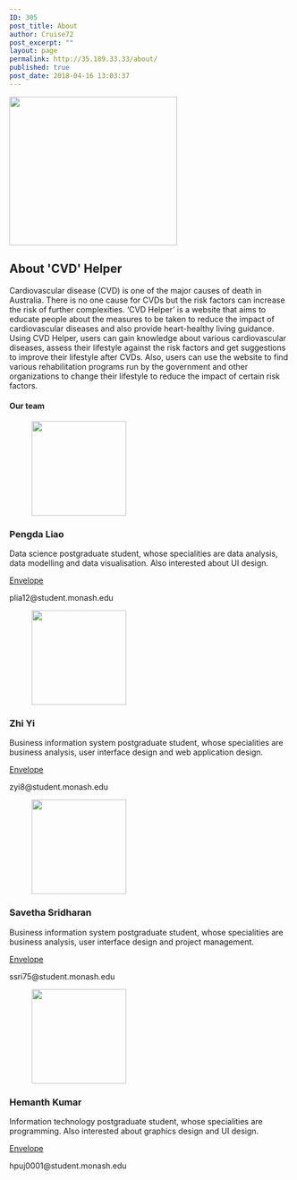 ```yaml
---
ID: 305
post_title: About
author: Cruise72
post_excerpt: ""
layout: page
permalink: http://35.189.33.33/about/
published: true
post_date: 2018-04-16 13:03:37
---
```

<img width="300" height="266" src="http://35.189.33.33/wp-content/uploads/2018/04/wpid-healthy_heart-300x266.jpg" alt="" srcset="http://35.189.33.33/wp-content/uploads/2018/04/wpid-healthy_heart-300x266.jpg 300w, http://35.189.33.33/wp-content/uploads/2018/04/wpid-healthy_heart.jpg 700w" sizes="(max-width: 300px) 100vw, 300px" />											
			<h2>About 'CVD' Helper</h2>		
		<p>Cardiovascular disease (CVD) is one of the major causes of death in Australia. There is no one cause for CVDs but the risk factors can increase the risk of further complexities. ‘CVD Helper’ is a website that aims to educate people about the measures to be taken to reduce the impact of cardiovascular diseases and also provide heart-healthy living guidance. Using CVD Helper, users can gain knowledge about various cardiovascular diseases, assess their lifestyle against the risk factors and get suggestions to improve their lifestyle after CVDs. Also, users can use the website to find various rehabilitation programs run by the government and other organizations to change their lifestyle to reduce the impact of certain risk factors.</p>		
			<h4>Our team</h4>		
			<figure><img width="169" height="169" src="http://35.189.33.33/wp-content/uploads/2018/04/1.png.2.png" alt="" srcset="http://35.189.33.33/wp-content/uploads/2018/04/1.png.2.png 169w, http://35.189.33.33/wp-content/uploads/2018/04/1.png.2-150x150.png 150w" sizes="(max-width: 169px) 100vw, 169px" /></figure><h3>Pengda Liao</h3>		
		<p>Data science postgraduate student, whose specialities are data analysis, data modelling and data visualisation. Also interested about UI design.</p>		
							<a href="">
					Envelope
				</a>
		<p>plia12@student.monash.edu</p>		
			<figure><img width="169" height="169" src="http://35.189.33.33/wp-content/uploads/2018/04/4.png.1.png" alt="" srcset="http://35.189.33.33/wp-content/uploads/2018/04/4.png.1.png 169w, http://35.189.33.33/wp-content/uploads/2018/04/4.png.1-150x150.png 150w" sizes="(max-width: 169px) 100vw, 169px" /></figure><h3>Zhi Yi</h3>		
		<p>Business information system postgraduate student, whose specialities are business analysis, user interface design and web application design.</p>		
							<a href="">
					Envelope
				</a>
		<p>zyi8@student.monash.edu</p>		
			<figure><img width="169" height="169" src="http://35.189.33.33/wp-content/uploads/2018/04/3.png" alt="" srcset="http://35.189.33.33/wp-content/uploads/2018/04/3.png 169w, http://35.189.33.33/wp-content/uploads/2018/04/3-150x150.png 150w" sizes="(max-width: 169px) 100vw, 169px" /></figure><h3>Savetha Sridharan</h3>		
		<p>Business information system postgraduate student, whose specialities are business analysis, user interface design and project management.</p>		
							<a href="">
					Envelope
				</a>
		<p>ssri75@student.monash.edu</p>		
			<figure><img width="169" height="169" src="http://35.189.33.33/wp-content/uploads/2018/04/2.png.1.png" alt="" srcset="http://35.189.33.33/wp-content/uploads/2018/04/2.png.1.png 169w, http://35.189.33.33/wp-content/uploads/2018/04/2.png.1-150x150.png 150w" sizes="(max-width: 169px) 100vw, 169px" /></figure><h3>Hemanth Kumar</h3>		
		<p>Information technology postgraduate student, whose specialities are programming. Also interested about graphics design and UI design.</p>		
							<a href="">
					Envelope
				</a>
		<p>hpuj0001@student.monash.edu</p>